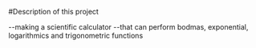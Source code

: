 #Description of this project

--making a scientific calculator
--that can perform bodmas, exponential, logarithmics and trigonometric functions
